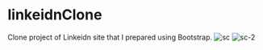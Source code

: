 # linkeidnClone
Clone project of Linkeidn site that I prepared using Bootstrap.
![sc](https://user-images.githubusercontent.com/88592010/156887174-c029106e-6977-47e1-9677-1d1d1e376d79.png)
![sc-2](https://user-images.githubusercontent.com/88592010/156887187-4299eed1-1cd7-4f9b-b867-02c00bb2c910.png)
